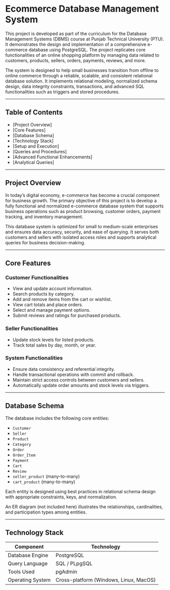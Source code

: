 # Ecommerce Database Management System

This project is developed as part of the curriculum for the Database Management Systems (DBMS) course at Punjab Technical University (PTU). It demonstrates the design and implementation of a comprehensive e-commerce database using PostgreSQL. The project replicates core functionalities of an online shopping platform by managing data related to customers, products, sellers, orders, payments, reviews, and more.

The system is designed to help small businesses transition from offline to online commerce through a reliable, scalable, and consistent relational database solution. It implements relational modeling, normalized schema design, data integrity constraints, transactions, and advanced SQL functionalities such as triggers and stored procedures.

---

## Table of Contents

- [Project Overview]
- [Core Features]
- [Database Schema]
- [Technology Stack]
- [Setup and Execution]
- [Queries and Procedures]
- [Advanced Functional Enhancements]
- [Analytical Queries]


---

## Project Overview

In today’s digital economy, e-commerce has become a crucial component for business growth. The primary objective of this project is to develop a fully functional and normalized e-commerce database system that supports business operations such as product browsing, customer orders, payment tracking, and inventory management.

This database system is optimized for small to medium-scale enterprises and ensures data accuracy, security, and ease of querying. It serves both customers and sellers with isolated access roles and supports analytical queries for business decision-making.

---

## Core Features

### Customer Functionalities
- View and update account information.
- Search products by category.
- Add and remove items from the cart or wishlist.
- View cart totals and place orders.
- Select and manage payment options.
- Submit reviews and ratings for purchased products.

### Seller Functionalities
- Update stock levels for listed products.
- Track total sales by day, month, or year.

### System Functionalities
- Ensure data consistency and referential integrity.
- Handle transactional operations with commit and rollback.
- Maintain strict access controls between customers and sellers.
- Automatically update order amounts and stock levels via triggers.

---

## Database Schema

The database includes the following core entities:
- `Customer`
- `Seller`
- `Product`
- `Category`
- `Order`
- `Order_Item`
- `Payment`
- `Cart`
- `Review`
- `seller_product` (many-to-many)
- `cart_product` (many-to-many)

Each entity is designed using best practices in relational schema design with appropriate constraints, keys, and normalization.

An ER diagram (not included here) illustrates the relationships, cardinalities, and participation types among entities.

---

## Technology Stack

| Component         | Technology        |
|------------------|-------------------|
| Database Engine   | PostgreSQL        |
| Query Language    | SQL / PLpgSQL     |
| Tools Used        | pgAdmin |
| Operating System  | Cross-platform (Windows, Linux, MacOS) |


